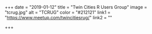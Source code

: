 +++
date = "2019-01-12"
title = "Twin Cities R Users Group"
image = "tcrug.jpg"
alt = "TCRUG"
color = "#212121"
link1 = "https://www.meetup.com/twincitiesrug/"
link2 = ""

+++
